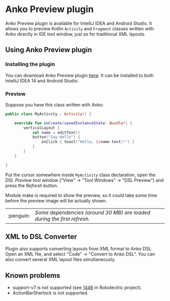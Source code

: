 Anko Preview plugin
===================

Anko Preview plugin is available for IntelliJ IDEA and Android Studio. It allows you to preview Kotlin `Activity` and `Fragment` classes written with Anko directly in IDE tool window, just as for traditional XML layouts.

## Using Anko Preview plugin

### Installing the plugin

You can download Anko Preview plugin [here](https://plugins.jetbrains.com/update/index?pr=&updateId=19242). It can be installed to both IntelliJ IDEA 14 and Android Studio.

### Preview

Suppose you have this class written with Anko:

```kotlin
public class MyActivity : Activity() {

	override fun onCreate(savedInstanceState: Bundle?) {
		verticalLayout {
			val name = editText()
			button("Say Hello") {
				onClick { toast("Hello, ${name.text}!") }
			}
		}
	}

}
```

Put the cursor somewhere inside `MyActivity` class declaration, open the *DSL Preview* tool window ("View" → "Tool Windows" → "DSL Preview") and press the *Refresh* button.

Module make is required to show the preview, so it could take some time before the preview image will be actually shown.

<table>
<tr><td width="50px" align="center">:penguin:</td>
<td>
<i>Some dependencies (around 30 MB) are loaded during the first refresh.</i>
</td>
</tr>
</table>

## XML to DSL Converter

Plugin also supports converting layouts from XML format to Anko DSL. Open an XML file, and select "Code" → "Convert to Anko DSL". You can also convert several XML layout files simultaneously.

## Known problems

- support-v7 is not supported (see [1446](https://github.com/robolectric/robolectric/issues/1446) in Robolectric project).
- ActionBarSherlock is not supported.